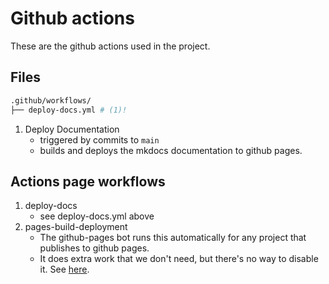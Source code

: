 # Github actions

These are the github actions used in the project.

## Files

```bash
.github/workflows/
├── deploy-docs.yml # (1)!
```

1. Deploy Documentation
    - triggered by commits to `main`
    - builds and deploys the mkdocs documentation to github pages.

## Actions page workflows

1. deploy-docs
    - see deploy-docs.yml above
1. pages-build-deployment
    - The github-pages bot runs this automatically for any project that publishes to github pages.
    - It does extra work that we don't need, but there's no way to disable it. See [here](https://stackoverflow.com/questions/72079903/do-i-need-the-pages-build-deployment-github-action-when-i-have-another-action-f).
